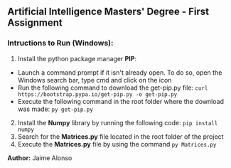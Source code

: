 ## Artificial Intelligence Masters' Degree - First Assignment ##

### Intructions to Run (Windows): ###

1. Install the python package manager **PIP**:
  - Launch a command prompt if it isn't already open. To do so, open the Windows search bar, type cmd and click on the icon
  - Run the following command to download the get-pip.py file: ```curl https://bootstrap.pypa.io/get-pip.py -o get-pip.py```
  - Execute the following command in the root folder where the download was made: ```py get-pip.py```
  
2. Install the **Numpy** library by running the following code: ```pip install numpy```
3. Search for the **Matrices.py** file located in the root folder of the project
4. Execute the **Matrices.py** file by using the command ```py Matrices.py```

**Author:** Jaime Alonso 
